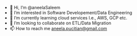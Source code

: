 - 👋 Hi, I’m @aneelaSaleem
- 👀 I’m interested in Software Developement/Data Engineering
- 🌱 I’m currently learning cloud services I.e., AWS, GCP etc.
- 💞️ I’m looking to collaborate on ETL/Data Migration 
- 📫 How to reach me aneela.pucitian@gmail.com

<!---
aneelaSaleem/aneelaSaleem is a ✨ special ✨ repository because its `README.md` (this file) appears on your GitHub profile.
You can click the Preview link to take a look at your changes.
--->
